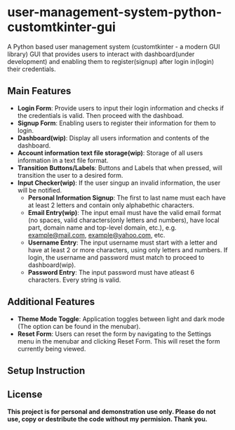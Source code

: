# user-management-system-python-customtkinter-gui
A Python based user management system (customtkinter - a modern GUI library) GUI that provides users to interact with dashboard(under development) and enabling them to register(signup) after login in(login) their credentials.

## Main Features
- **Login Form**: Provide users to input their login information and checks if the credentials is valid. Then proceed with the dashboad.
- **Signup Form**: Enabling users to register their information for them to login.
- **Dashboard(wip)**: Display all users information and contents of the dashboard.
- **Account information text file storage(wip)**: Storage of all users information in a text file format.
- **Transition Buttons/Labels**: Buttons and Labels that when pressed, will transition the user to a desired form.
- **Input Checker(wip)**: If the user singup an invalid information, the user will be notified.
  - **Personal Information Signup**: The first to last name must each have at least 2 letters and contain only alphabethic characters.
  - **Email Entry(wip)**: The input email must have the valid email format (no spaces, valid characters(only letters and numbers), have local part, domain name and top-level domain, etc.), e.g. example@mail.com, example@yahoo.com, etc.
  - **Username Entry**: The input username must start with a letter and have at least 2 or more characters, using only letters and numbers. If login, the username and password must match to proceed to dashboard(wip).
  - **Password Entry**: The input password must have atleast 6 characters. Every string is valid.

## Additional Features
- **Theme Mode Toggle**: Application toggles between light and dark mode (The option can be found in the menubar).
- **Reset Form**: Users can reset the form by navigating to the Settings menu in the menubar and clicking Reset Form. This will reset the form currently being viewed.

## Setup Instruction

## License
**This project is for personal and demonstration use only. Please do not use, copy or destribute the code without my permision. Thank you.**
